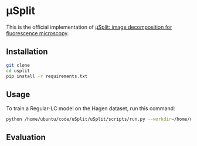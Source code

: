 # μSplit
<!-- ["Swin Transformer: Hierarchical Vision Transformer using Shifted Windows"](https://arxiv.org/pdf/2103.14030.pdf) -->
This is the official implementation of [μSplit: image decomposition for fluorescence microscopy](https://arxiv.org/abs/2106.01883).

## Installation
```bash
git clone
cd usplit
pip install -r requirements.txt
```

## Usage
To train a Regular-LC model on the Hagen dataset, run this command:
```bash
python /home/ubuntu/code/uSplit/uSplit/scripts/run.py --workdir=/home/ubuntu/training/uSplit/ -mode=train --datadir=/home/ubuntu/data/ventura_gigascience/ --config=/home/ubuntu/code/uSplit/uSplit/configs/lc_hagen_config.py
```

## Evaluation
```bash
```
